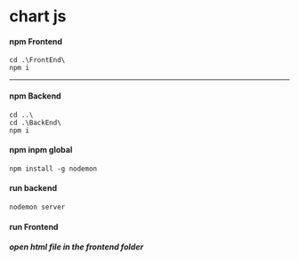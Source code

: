 # chart js

#### npm Frontend
```
cd .\FrontEnd\
npm i
```
---
#### npm Backend
```
cd ..\
cd .\BackEnd\
npm i
```
#### npm inpm global
```
npm install -g nodemon
```
#### run backend
```
nodemon server
```
#### run Frontend

##### open html file in the frontend folder
